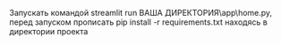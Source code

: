 Запускать командой streamlit run  ВАША ДИРЕКТОРИЯ\app\home.py, перед запуском прописать pip install -r requirements.txt находясь в директории проекта
